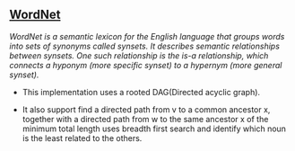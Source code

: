 ## [WordNet](https://coursera.cs.princeton.edu/algs4/assignments/wordnet/specification.php)
_WordNet is a semantic lexicon for the English language that groups words into sets of synonyms called synsets. It describes semantic relationships between synsets. One such relationship is the is-a relationship, which connects a hyponym (more specific synset) to a hypernym (more general synset)._
* This implementation uses a rooted DAG(Directed acyclic graph). 
- It also support find a directed path from v to a common ancestor x, together with a directed path from w to the same ancestor x of the minimum total length uses breadth first search and identify which noun is the least related to the others.
